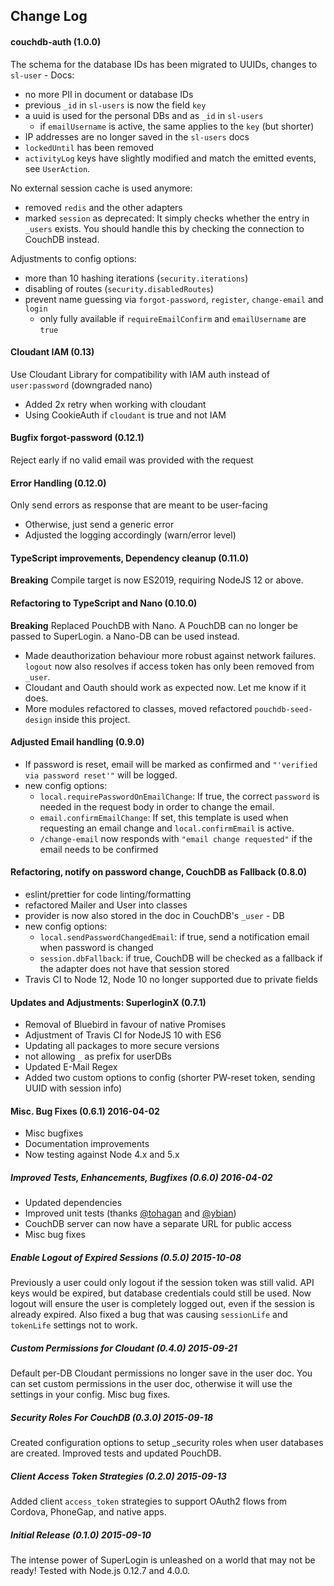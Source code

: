## Change Log

#### couchdb-auth (1.0.0)

The schema for the database IDs has been migrated to UUIDs, changes to `sl-user` - Docs:

- no more PII in document or database IDs
- previous `_id` in `sl-users` is now the field `key`
- a uuid is used for the personal DBs and as `_id` in `sl-users`
  - if `emailUsername` is active, the same applies to the `key` (but shorter)
- IP addresses are no longer saved in the `sl-users` docs
- `lockedUntil` has been removed
- `activityLog` keys have slightly modified and match the emitted events, see `UserAction`.

No external session cache is used anymore:

- removed `redis` and the other adapters
- marked `session` as deprecated: It simply checks whether the entry in `_users` exists. You should handle this by checking the connection to CouchDB instead.



Adjustments to config options:
- more than 10 hashing iterations (`security.iterations`)
- disabling of routes (`security.disabledRoutes`)  
- prevent name guessing via `forgot-password`, `register`, `change-email` and `login`
  - only fully available if `requireEmailConfirm` and `emailUsername` are `true`

#### Cloudant IAM (0.13)

Use Cloudant Library for compatibility with IAM auth instead of `user:password` (downgraded nano)

- Added 2x retry when working with cloudant
- Using CookieAuth if `cloudant` is true and not IAM

#### Bugfix forgot-password (0.12.1)

Reject early if no valid email was provided with the request

#### Error Handling (0.12.0)

Only send errors as response that are meant to be user-facing

- Otherwise, just send a generic error
- Adjusted the logging accordingly (warn/error level)

#### TypeScript improvements, Dependency cleanup (0.11.0)

**Breaking**
Compile target is now ES2019, requiring NodeJS 12 or above.

#### Refactoring to TypeScript and Nano (0.10.0)

**Breaking**
Replaced PouchDB with Nano. A PouchDB can no longer be passed to SuperLogin. a Nano-DB can be used instead.

- Made deauthorization behaviour more robust against network failures. `logout` now also resolves if access token has only been removed from `_user`.
- Cloudant and Oauth should work as expected now. Let me know if it does.
- More modules refactored to classes, moved refactored `pouchdb-seed-design` inside this project.

#### Adjusted Email handling (0.9.0)

- If password is reset, email will be marked as confirmed and `"'verified via password reset'"` will be logged.
- new config options:
  - `local.requirePasswordOnEmailChange`: If true, the correct `password` is needed in the request body in order to change the email.
  - `email.confirmEmailChange`: If set, this template is used when requesting an email change and `local.confirmEmail` is active.
  - `/change-email` now responds with `"email change requested"` if the email needs to be confirmed

#### Refactoring, notify on password change, CouchDB as Fallback (0.8.0)

- eslint/prettier for code linting/formatting
- refactored Mailer and User into classes
- provider is now also stored in the doc in CouchDB's `_user` - DB
- new config options:
  - `local.sendPasswordChangedEmail`: if true, send a notification email when password is changed
  - `session.dbFallback`: if true, CouchDB will be checked as a fallback if the adapter does not have that session stored
- Travis CI to Node 12, Node 10 no longer supported due to private fields

#### Updates and Adjustments: SuperloginX (0.7.1)

- Removal of Bluebird in favour of native Promises
- Adjustment of Travis CI for NodeJS 10 with ES6
- Updating all packages to more secure versions
- not allowing `_` as prefix for userDBs
- Updated E-Mail Regex
- Added two custom options to config (shorter PW-reset token, sending UUID with session info)

#### Misc. Bug Fixes (0.6.1) 2016-04-02

- Misc bugfixes
- Documentation improvements
- Now testing against Node 4.x and 5.x

##### Improved Tests, Enhancements, Bugfixes (0.6.0) 2016-04-02

- Updated dependencies
- Improved unit tests (thanks [@tohagan](https://github.com/tohagan) and [@ybian](https://github.com/ybian))
- CouchDB server can now have a separate URL for public access
- Misc bug fixes

##### Enable Logout of Expired Sessions (0.5.0) 2015-10-08

Previously a user could only logout if the session token was still valid. API keys would be expired, but database credentials could still be used. Now logout will ensure the user is completely logged out, even if the session is already expired. Also fixed a bug that was causing `sessionLife` and `tokenLife` settings not to work.

##### Custom Permissions for Cloudant (0.4.0) 2015-09-21

Default per-DB Cloudant permissions no longer save in the user doc. You can set custom permissions in the user doc, otherwise it will use the settings in your config. Misc bug fixes.

##### Security Roles For CouchDB (0.3.0) 2015-09-18

Created configuration options to setup \_security roles when user databases are created. Improved tests and updated PouchDB.

##### Client Access Token Strategies (0.2.0) 2015-09-13

Added client `access_token` strategies to support OAuth2 flows from Cordova, PhoneGap, and native apps.

##### Initial Release (0.1.0) 2015-09-10

The intense power of SuperLogin is unleashed on a world that may not be ready! Tested with Node.js 0.12.7 and 4.0.0.
